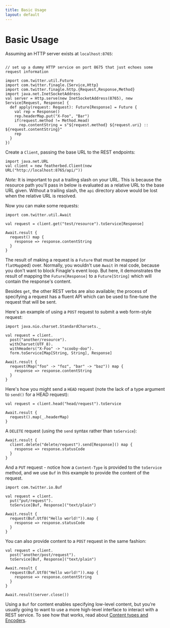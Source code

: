 ```yaml
---
title: Basic Usage
layout: default
---
```


# Basic Usage

Assuming an HTTP server exists at `localhost:8765`:

```tut:book

// set up a dummy HTTP service on port 8675 that just echoes some request information

import com.twitter.util.Future
import com.twitter.finagle.{Service,Http}
import com.twitter.finagle.http.{Request,Response,Method}
import java.net.InetSocketAddress
val server = Http.serve(new InetSocketAddress(8765), new Service[Request, Response] {
  def apply(request: Request): Future[Response] = Future {
    val rep = Response()
    rep.headerMap.put("X-Foo", "Bar")
    if(request.method != Method.Head)
      rep.contentString = s"${request.method} ${request.uri} :: ${request.contentString}"
    rep
  }
})
```

Create a `Client`, passing the base URL to the REST endpoints:

```tut:book
import java.net.URL
val client = new featherbed.Client(new URL("http://localhost:8765/api/"))
```

*Note:* It is important to put a trailing slash on your URL.  This is because the resource path you'll pass in below
is evaluated as a relative URL to the base URL given.  Without a trailing slash, the `api` directory above would be
lost when the relative URL is resolved.

Now you can make some requests:

```tut:book
import com.twitter.util.Await

val request = client.get("test/resource").toService[Response]

Await.result {  
  request() map {
    response => response.contentString
  }
}
```

The result of making a request is a `Future` that must be mapped (or `flatMap`ped) over.  Normally, you wouldn't use
`Await` in real code, because you don't want to block Finagle's event loop.  But here, it demonstrates the result of
mapping the `Future[Response]` to a `Future[String]` which will contain the response's content.

Besides `get`, the other REST verbs are also available; the process of specifying a request has a fluent API which
can be used to fine-tune the request that will be sent.

Here's an example of using a `POST` request to submit a web form-style request:

```tut:book
import java.nio.charset.StandardCharsets._

val request = client.
  post("another/resource").
  withCharset(UTF_8).
  withHeaders("X-Foo" -> "scooby-doo").
  form.toService[Map[String, String], Response]

Await.result {
  request(Map("foo" -> "foz", "bar" -> "baz")) map {
    response => response.contentString
  }
}
```

Here's how you might send a `HEAD` request (note the lack of a type argument to `send()` for a HEAD request):

```tut:book
val request = client.head("head/request").toService

Await.result {
  request().map(_.headerMap)
}
```

A `DELETE` request (using the `send` syntax rather than `toService`):

```tut:book
Await.result {
  client.delete("delete/request").send[Response]() map {
    response => response.statusCode
  }
}
```

And a `PUT` request - notice how a `Content-Type` is provided to the `toService` method, and we use `Buf` in this
example to provide the content of the request.

```tut:book
import com.twitter.io.Buf

val request = client.
  put("put/request").
  toService[Buf, Response]("text/plain")
  
Await.result {
  request(Buf.Utf8("Hello world!")).map {
    response => response.statusCode
  }
}
```

You can also provide content to a `POST` request in the same fashion:

```tut:book
val request = client.
  post("another/post/request").
  toService[Buf, Response]("text/plain")

Await.result {
  request(Buf.Utf8("Hello world!")).map {
    response => response.contentString
  }
}
```

```tut:invisible
Await.result(server.close())
```

Using a `Buf` for content enables specifying low-level content, but you're usually going to want to use a more
high-level interface to interact with a REST service. To see how that works, read about
[Content types and Encoders](03-content-types-and-encoders.html).
